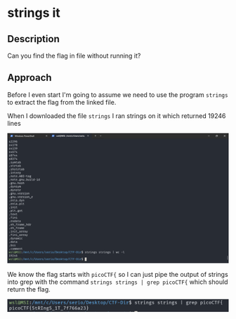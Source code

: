 # strings it

## Description

Can you find the flag in file without running it?

## Approach

Before I even start I'm going to assume we need to use the program `strings` to extract the flag from the linked file.

When I downloaded the file `strings` I ran strings on it which returned 19246 lines

![Line Count](images/lines.png)

We know the flag starts with `picoCTF{` so I can just pipe the output of strings into grep with the command `strings strings | grep picoCTF{` which should return the flag.

![Flag](images/flag.png)
